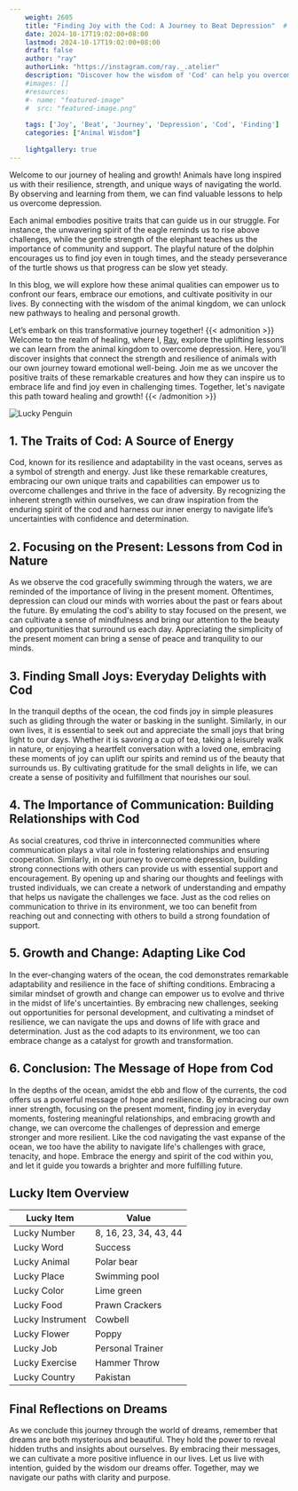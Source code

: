 ```yaml
---
    weight: 2605
    title: "Finding Joy with the Cod: A Journey to Beat Depression"  # Assuming 'title' column exists
    date: 2024-10-17T19:02:00+08:00
    lastmod: 2024-10-17T19:02:00+08:00
    draft: false
    author: "ray"
    authorLink: "https://instagram.com/ray._.atelier"
    description: "Discover how the wisdom of 'Cod' can help you overcome depression and find joy in your life journey."
    #images: []
    #resources:
    #- name: "featured-image"
    #  src: "featured-image.png"
    
    tags: ['Joy', 'Beat', 'Journey', 'Depression', 'Cod', 'Finding']
    categories: ["Animal Wisdom"]
    
    lightgallery: true
---
```

    
Welcome to our journey of healing and growth! Animals have long inspired us with their resilience, strength, and unique ways of navigating the world. By observing and learning from them, we can find valuable lessons to help us overcome depression.

Each animal embodies positive traits that can guide us in our struggle. For instance, the unwavering spirit of the eagle reminds us to rise above challenges, while the gentle strength of the elephant teaches us the importance of community and support. The playful nature of the dolphin encourages us to find joy even in tough times, and the steady perseverance of the turtle shows us that progress can be slow yet steady.

In this blog, we will explore how these animal qualities can empower us to confront our fears, embrace our emotions, and cultivate positivity in our lives. By connecting with the wisdom of the animal kingdom, we can unlock new pathways to healing and personal growth.

Let’s embark on this transformative journey together!
{{< admonition >}}
Welcome to the realm of healing, where I, [Ray](https://instagram.com/ray._.atelier), explore the uplifting lessons we can learn from the animal kingdom to overcome depression. Here, you’ll discover insights that connect the strength and resilience of animals with our own journey toward emotional well-being. Join me as we uncover the positive traits of these remarkable creatures and how they can inspire us to embrace life and find joy even in challenging times. Together, let's navigate this path toward healing and growth!
{{< /admonition >}}

![Lucky Penguin](https://cdn.pixabay.com/photo/2024/09/07/02/34/penguins-9028827_1280.jpg "Lucky Penguin")

## 1. The Traits of Cod: A Source of Energy
Cod, known for its resilience and adaptability in the vast oceans, serves as a symbol of strength and energy. Just like these remarkable creatures, embracing our own unique traits and capabilities can empower us to overcome challenges and thrive in the face of adversity. By recognizing the inherent strength within ourselves, we can draw inspiration from the enduring spirit of the cod and harness our inner energy to navigate life’s uncertainties with confidence and determination.

## 2. Focusing on the Present: Lessons from Cod in Nature
As we observe the cod gracefully swimming through the waters, we are reminded of the importance of living in the present moment. Oftentimes, depression can cloud our minds with worries about the past or fears about the future. By emulating the cod's ability to stay focused on the present, we can cultivate a sense of mindfulness and bring our attention to the beauty and opportunities that surround us each day. Appreciating the simplicity of the present moment can bring a sense of peace and tranquility to our minds.

## 3. Finding Small Joys: Everyday Delights with Cod
In the tranquil depths of the ocean, the cod finds joy in simple pleasures such as gliding through the water or basking in the sunlight. Similarly, in our own lives, it is essential to seek out and appreciate the small joys that bring light to our days. Whether it is savoring a cup of tea, taking a leisurely walk in nature, or enjoying a heartfelt conversation with a loved one, embracing these moments of joy can uplift our spirits and remind us of the beauty that surrounds us. By cultivating gratitude for the small delights in life, we can create a sense of positivity and fulfillment that nourishes our soul.

## 4. The Importance of Communication: Building Relationships with Cod
As social creatures, cod thrive in interconnected communities where communication plays a vital role in fostering relationships and ensuring cooperation. Similarly, in our journey to overcome depression, building strong connections with others can provide us with essential support and encouragement. By opening up and sharing our thoughts and feelings with trusted individuals, we can create a network of understanding and empathy that helps us navigate the challenges we face. Just as the cod relies on communication to thrive in its environment, we too can benefit from reaching out and connecting with others to build a strong foundation of support.

## 5. Growth and Change: Adapting Like Cod
In the ever-changing waters of the ocean, the cod demonstrates remarkable adaptability and resilience in the face of shifting conditions. Embracing a similar mindset of growth and change can empower us to evolve and thrive in the midst of life's uncertainties. By embracing new challenges, seeking out opportunities for personal development, and cultivating a mindset of resilience, we can navigate the ups and downs of life with grace and determination. Just as the cod adapts to its environment, we too can embrace change as a catalyst for growth and transformation.

## 6. Conclusion: The Message of Hope from Cod
In the depths of the ocean, amidst the ebb and flow of the currents, the cod offers us a powerful message of hope and resilience. By embracing our own inner strength, focusing on the present moment, finding joy in everyday moments, fostering meaningful relationships, and embracing growth and change, we can overcome the challenges of depression and emerge stronger and more resilient. Like the cod navigating the vast expanse of the ocean, we too have the ability to navigate life's challenges with grace, tenacity, and hope. Embrace the energy and spirit of the cod within you, and let it guide you towards a brighter and more fulfilling future.


## Lucky Item Overview
| Lucky Item          | Value              |
|---------------|--------------------|
| Lucky Number        | 8, 16, 23, 34, 43, 44  |
| Lucky Word          | Success |
| Lucky Animal        | Polar bear |
| Lucky Place         | Swimming pool     |
| Lucky Color         | Lime green     |
| Lucky Food          | Prawn Crackers      |
| Lucky Instrument    | Cowbell |
| Lucky Flower        | Poppy    |
| Lucky Job           | Personal Trainer       |
| Lucky Exercise      | Hammer Throw  |
| Lucky Country       | Pakistan    |


##  Final Reflections on Dreams

As we conclude this journey through the world of dreams, remember that dreams are both mysterious and beautiful. They hold the power to reveal hidden truths and insights about ourselves. By embracing their messages, we can cultivate a more positive influence in our lives. Let us live with intention, guided by the wisdom our dreams offer. Together, may we navigate our paths with clarity and purpose.

